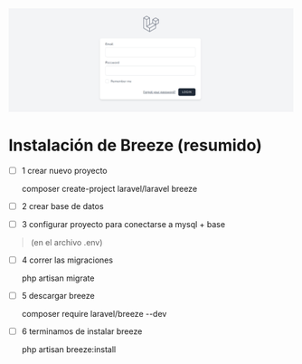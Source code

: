 <img src="imagenes/breeze.png">

# Instalación de Breeze (resumido)

- [ ] 1 crear nuevo proyecto  

    composer create-project laravel/laravel breeze   

- [ ] 2 crear base de datos  

- [ ] 3 configurar proyecto para conectarse a mysql + base  
> (en el archivo .env)   
 
- [ ] 4 correr las migraciones  

    php artisan migrate  

- [ ] 5 descargar breeze  

    composer require laravel/breeze --dev  

- [ ] 6 terminamos de instalar breeze  

    php artisan breeze:install  


